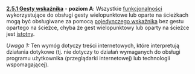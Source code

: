 [**2.5.1 Gesty wskaźnika**](https://wcag.lepszyweb.pl/#pointer-gestures) - **poziom A**: Wszystkie <a href="#" data-toggle="tooltip" data-original-title="{{site.data.glossary.funkcjonalnosc | strip_html | replace: '*', ''}}">funkcjonalności</a> wykorzystujące do obsługi gesty wielopunktowe lub oparte na ścieżkach mogą być obsługiwane za pomocą <a href="#" data-toggle="tooltip" data-original-title="{{site.data.glossary.pojedynczy_wskaznik | strip_html | replace: '*', ''}}">pojedynczego wskaźnika</a> bez gestu opartego na ścieżce, chyba że gest wielopunktowy lub oparty na ścieżce jest <a href="#" data-toggle="tooltip" data-original-title="{{site.data.glossary.istotny | strip_html | replace: '*', ''}}">istotny</a>.

  *Uwaga 1:* Ten wymóg dotyczy treści internetowych, które interpretują działania dotykowe (tj. nie dotyczy to działań wymaganych do obsługi programu użytkownika (przeglądarki internetowej) lub technologii wspomagającej).


